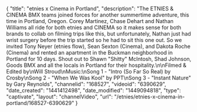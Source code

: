 {
    "title": "etnies x Cinema in Portland",
    "description": "The ETNIES & CINEMA BMX teams joined forces for another summertime adventure, this time in Portland, Oregon. Corey Martinez, Chase Dehart and Nathan Williams all ride for both etnies and CINEMA so it makes sense for both brands to collab on filming trips like this, but unfortunately, Nathan just had wrist surgery before the trip started so he had to sit this one out. So we invited Tony Neyer (etnies flow), Sean Sexton (Cinema), and Dakota Roche (Cinema) and rented an apartment in the Buckman neighborhood in Portland for 10 days. Shout out to Shawn \"Shitty\" McIntosh, Shad Johnson, Goods BMX and all the locals in Portland for their hospitality.\n\nFilmed & Edited by\nWill Stroud\nMusic:\nSong 1 - \"Intro (So Far So Real) by Crosby\nSong 2 - \"When We Was Kool\" by PPT\nSong 3 - \"Instant Nature\" by Gary Reynolds",
    "channelid": "168527",
    "videoid": "6390629",
    "date_created": "1441412498",
    "date_modified": "1449094818",
    "type": "captivate",
    "layout": "channelVideo",
    "url": "\/etnies\/etnies-x-cinema-in-portland\/168527-6390629"
}
